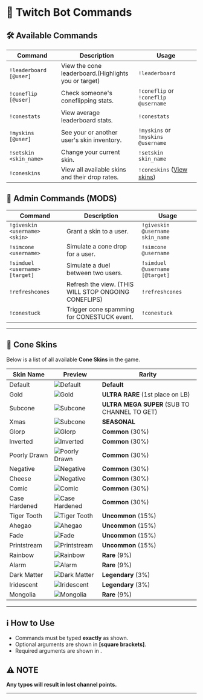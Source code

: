 # 📜 Twitch Bot Commands

## 🛠 Available Commands

| **Command**            | **Description**                                             | **Usage**                               |
|------------------------|-------------------------------------------------------------|-----------------------------------------|
| `!leaderboard  [@user]` | View the cone leaderboard.(Highlights you or target)                | `!leaderboard`                          |
| `!coneflip [@user]`     | Check someone's coneflipping stats.                         | `!coneflip` or `!coneflip @username`      |
| `!conestats`           | View average leaderboard stats.                             | `!conestats`                            |
| `!myskins [@user]`      | See your or another user's skin inventory.                  | `!myskins` or `!myskins @username`        |
| `!setskin <skin_name>` | Change your current skin.                                   | `!setskin skin_name`                    |
| `!coneskins`           | View all available skins and their drop rates.              | `!coneskins` ([View skins](https://imgur.com/a/ZonAHhK)) |

## 🔧 Admin Commands (MODS)

| **Command**                    | **Description**                                       | **Usage**                                 |
|--------------------------------|-------------------------------------------------------|-------------------------------------------|
| `!giveskin <username> <skin>`  | Grant a skin to a user.                               | `!giveskin @username skin_name`           |
| `!simcone <username>`          | Simulate a cone drop for a user.                      | `!simcone @username`                      |
| `!simduel <username> [target]`   | Simulate a duel between two users. | `!simduel @username [@target]`              |
| `!refreshcones`                | Refresh the view. (THIS WILL STOP ONGOING CONEFLIPS)                                | `!refreshcones`                           |
| `!conestuck`                   | Trigger cone spamming for CONESTUCK event.            | `!conestuck`                              |

---

## 🎨 Cone Skins

Below is a list of all available **Cone Skins** in the game.

| **Skin Name**   | **Preview**                                     | **Rarity**                                  |
|-----------------|-------------------------------------------------|---------------------------------------------|
| Default         | ![Default](public/skins/cone_default.png)       | **Default**                                 |
| Gold            | ![Gold](public/skins/cone_gold.png)             | **ULTRA RARE** (1st place on LB)            |
| Subcone         | ![Subcone](public/skins/cone_sub.webp)           | **ULTRA MEGA SUPER** (SUB TO CHANNEL TO GET) |
| Xmas         | ![Subcone](public/skins/cone_xmas.webp)           | **SEASONAL** |
| Glorp           | ![Glorp](public/skins/cone_glorp.png)           | **Common** (30%)                            |
| Inverted        | ![Inverted](public/skins/cone_inverted.png)     | **Common** (30%)                            |
| Poorly Drawn    | ![Poorly Drawn](public/skins/cone_poorlydrawn.png)| **Common** (30%)                           |
| Negative        | ![Negative](public/skins/cone_negative.png)     | **Common** (30%)                            |
| Cheese        | ![Negative](public/skins/cone_cheese.png)     | **Common** (30%)                            |
| Comic           | ![Comic](public/skins/cone_comic.png)           | **Common** (30%)                            |
| Case Hardened   | ![Case Hardened](public/skins/cone_casehardened.png)| **Common** (30%)                          |
| Tiger Tooth     | ![Tiger Tooth](public/skins/cone_tigertooth.png)  | **Uncommon** (15%)                          |
| Ahegao          | ![Ahegao](public/skins/cone_ahegao.png)         | **Uncommon** (15%)                          |
| Fade            | ![Fade](public/skins/cone_fade.png)             | **Uncommon** (15%)                          |
| Printstream     | ![Printstream](public/skins/cone_printstream.png)| **Uncommon** (15%)                          |
| Rainbow         | ![Rainbow](public/skins/cone_rainbow.webp)       | **Rare** (9%)                               |
| Alarm           | ![Alarm](public/skins/cone_alarm.webp)          | **Rare** (9%)                               |
| Dark Matter     | ![Dark Matter](public/skins/holo_darkmatter.jpg) | **Legendary** (3%)                          |
| Iridescent      | ![Iridescent](public/skins/holo_iridescent.jpg)   | **Legendary** (3%)                          |
| Mongolia        | ![Mongolia](public/skins/cone_mongolia.webp)      | **Rare** (9%)                               |


---

## ℹ️ How to Use
- Commands must be typed **exactly** as shown.
- Optional arguments are shown in **[square brackets]**.
- Required arguments are shown in **<angle brackets>**.

## ⚠️ NOTE
**Any typos will result in lost channel points.**

---
